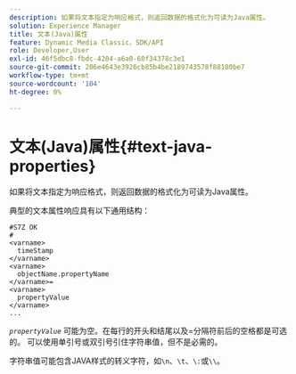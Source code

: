 ```yaml
---
description: 如果将文本指定为响应格式，则返回数据的格式化为可读为Java属性。
solution: Experience Manager
title: 文本(Java)属性
feature: Dynamic Media Classic，SDK/API
role: Developer,User
exl-id: 46f5dbc8-fbdc-4204-a6a0-60f34378c3e1
source-git-commit: 206e4643e3926cb85b4be2189743578f88180be7
workflow-type: tm+mt
source-wordcount: '104'
ht-degree: 0%

---
```


# 文本(Java)属性{#text-java-properties}

如果将文本指定为响应格式，则返回数据的格式化为可读为Java属性。

典型的文本属性响应具有以下通用结构：

```
#S7Z OK
#
<varname>
  timeStamp
</varname>
<varname>
  objectName.propertyName
</varname>=
<varname>
  propertyValue
</varname>
...
```

*`propertyValue`* 可能为空。在每行的开头和结尾以及=分隔符前后的空格都是可选的。 可以使用单引号或双引号引住字符串值，但不是必需的。

字符串值可能包含JAVA样式的转义字符，如`\n`、`\t`、`\:`或`\\`。

